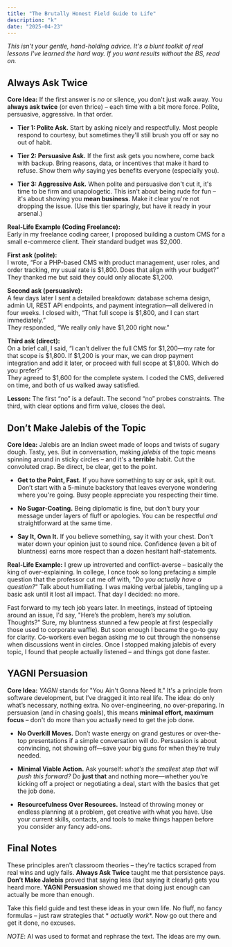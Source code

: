 ```yaml
---
title: "The Brutally Honest Field Guide to Life"
description: "k"
date: "2025-04-23"
---
```


_This isn't your gentle, hand-holding advice. It's a blunt toolkit of real lessons I've learned the hard way. If you
want results without the BS, read on._

## Always Ask Twice

**Core Idea:** If the first answer is _no_ or silence, you don't just walk away. You **always ask twice** (or even
thrice) – each time with a bit more force. Polite, persuasive, aggressive. In that order.

- **Tier 1: Polite Ask.** Start by asking nicely and respectfully. Most people respond to courtesy, but sometimes
  they'll still brush you off or say no out of habit.

- **Tier 2: Persuasive Ask.** If the first ask gets you nowhere, come back with backup. Bring reasons, data, or
  incentives that make it hard to refuse. Show them _why_ saying yes benefits everyone (especially you).

- **Tier 3: Aggressive Ask.** When polite and persuasive don't cut it, it's time to be firm and unapologetic. This isn't
  about being rude for fun – it's about showing you **mean business**. Make it clear you're not dropping the issue. (Use
  this tier sparingly, but have it ready in your arsenal.)

**Real-Life Example (Coding Freelance):**  
Early in my freelance coding career, I proposed building a custom CMS for a small e-commerce client. Their standard
budget was \$2,000.

**First ask (polite):**  
I wrote, “For a PHP-based CMS with product management, user roles, and order tracking, my usual rate is \$1,800. Does
that align with your budget?”  
They thanked me but said they could only allocate \$1,200.

**Second ask (persuasive):**  
A few days later I sent a detailed breakdown: database schema design, admin UI, REST API endpoints, and payment
integration—all delivered in four weeks. I closed with, “That full scope is \$1,800, and I can start immediately.”  
They responded, “We really only have \$1,200 right now.”

**Third ask (direct):**  
On a brief call, I said, “I can’t deliver the full CMS for \$1,200—my rate for that scope is \$1,800. If \$1,200 is your
max, we can drop payment integration and add it later, or proceed with full scope at \$1,800. Which do you prefer?”  
They agreed to \$1,600 for the complete system. I coded the CMS, delivered on time, and both of us walked away
satisfied.

**Lesson:** The first “no” is a default. The second “no” probes constraints. The third, with clear options and firm
value, closes the deal.

## Don’t Make Jalebis of the Topic

**Core Idea:** Jalebis are an Indian sweet made of loops and twists of sugary dough. Tasty, yes. But in conversation,
making _jalebis_ of the topic means spinning around in sticky circles – and it's a **terrible** habit. Cut the
convoluted crap. Be direct, be clear, get to the point.

- **Get to the Point, Fast.** If you have something to say or ask, spit it out. Don’t start with a 5-minute backstory
  that leaves everyone wondering where you're going. Busy people appreciate you respecting their time.

- **No Sugar-Coating.** Being diplomatic is fine, but don't bury your message under layers of fluff or apologies. You
  can be respectful _and_ straightforward at the same time.

- **Say It, Own It.** If you believe something, say it with your chest. Don't water down your opinion just to sound
  nice. Confidence (even a bit of bluntness) earns more respect than a dozen hesitant half-statements.

**Real-Life Example:** I grew up introverted and conflict-averse – basically the king of over-explaining. In college, I
once took so long prefacing a simple question that the professor cut me off with, "_Do you actually have a question?_"
Talk about humiliating. I was making verbal jalebis, tangling up a basic ask until it lost all impact. That day I
decided: no more.

Fast forward to my tech job years later. In meetings, instead of tiptoeing around an issue, I'd say, "Here’s the
problem, here’s my solution. Thoughts?" Sure, my bluntness stunned a few people at first (especially those used to
corporate waffle). But soon enough I became the go-to guy for clarity. Co-workers even began asking _me_ to cut through
the nonsense when discussions went in circles. Once I stopped making jalebis of every topic, I found that people
actually listened – and things got done faster.

## YAGNI Persuasion

**Core Idea:** _YAGNI_ stands for "You Ain't Gonna Need It." It's a principle from software development, but I’ve
dragged it into real life. The idea: do only what’s necessary, nothing extra. No over-engineering, no over-preparing. In
persuasion (and in chasing goals), this means **minimal effort, maximum focus** – don't do more than you actually need
to get the job done.

- **No Overkill Moves.** Don’t waste energy on grand gestures or over-the-top presentations if a simple conversation
  will do. Persuasion is about convincing, not showing off—save your big guns for when they’re truly needed.

- **Minimal Viable Action.** Ask yourself: _what's the smallest step that will push this forward?_ Do **just that** and
  nothing more—whether you're kicking off a project or negotiating a deal, start with the basics that get the job done.

- **Resourcefulness Over Resources.** Instead of throwing money or endless planning at a problem, get creative with what
  you have. Use your current skills, contacts, and tools to make things happen before you consider any fancy add-ons.

## Final Notes

These principles aren't classroom theories – they're tactics scraped from real wins and ugly fails. **Always Ask Twice**
taught me that persistence pays. **Don’t Make Jalebis** proved that saying less (but saying it clearly) gets you heard
more. **YAGNI Persuasion** showed me that doing just enough can actually be more than enough.

Take this field guide and test these ideas in your own life. No fluff, no fancy formulas – just raw strategies that *
*actually work**. Now go out there and get it done, no excuses.

*NOTE*: AI was used to format and rephrase the text. The ideas are my own.
